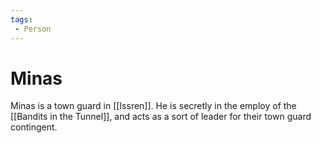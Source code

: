 ```yaml
---
tags:
 - Person
---
```


# Minas

Minas is a town guard in [[Issren]]. He is secretly in the employ of the [[Bandits in the Tunnel]], and acts as a sort of leader for their town guard contingent.